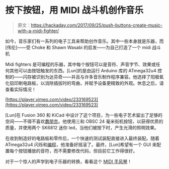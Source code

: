 # 按下按钮，用 MIDI 战斗机创作音乐

> 原文：<https://hackaday.com/2017/09/25/push-buttons-create-music-with-a-midi-fighter/>

如今，音乐家们有一系列的电子工具来帮助创作音乐。其中一些本身就是乐器，而[伟伦]——受 Choke 和 Shawn Wasabi 的启发——为自己打造了一个 midi 战斗机

Midi fighters 是可编程的乐器，其中每个按钮可以是音符、声音字节、效果或任何其他可以由按钮触发的东西。[Lun]的是由运行 Arduino 库的 ATmega32u4 控制的——闪存被识别为达芬奇——并且与许多音乐制作程序兼容。他选择了阳极氧化铝印刷电路板，以消除插拔时的弯曲，并赋予设备更精致的外观。休息之后，请查看实际情况！

[https://player.vimeo.com/video/233169523](https://player.vimeo.com/video/233169523)

[Lun]在 Fusion 360 和 KiCad 中设计了这个项目，为一些电子艺术留出了足够的空间——不得不喜欢[蠢朋克](https://hackaday.com/2016/09/06/a-helmet-to-make-daft-punk-jealous/)。他使用三和 OBSC 24 毫米街机按钮，以获得优质的质量，并使用两个 SK6812 迷你 led，当他们被按下时，产生光滑的照明效果。

在收到制造好的电路板和零件后，一个快速的测试装配直接进入最终装配。随着 ATmega32u4 闪烁和[编程](https://github.com/w4ilun/midifighter)，他准备好摇滚了。最终，[Lun]希望有一个 GUI 来配置每个按钮播放的音符，而不需要修改代码，但目前它工作得很好。

对于一个惊人的声学到电子乐器的转换，看看这个 [MIDI 手风琴](https://hackaday.com/2017/02/01/converting-an-acoustic-accordion-to-midi-oh-the-complexity/)！